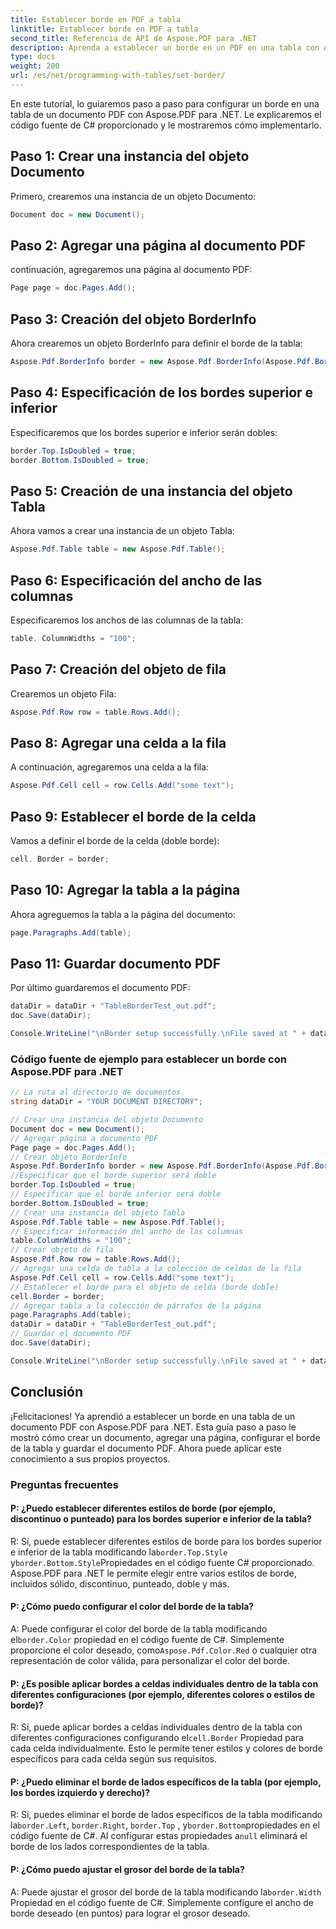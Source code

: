 ```yaml
---
title: Establecer borde en PDF a tabla
linktitle: Establecer borde en PDF a tabla
second_title: Referencia de API de Aspose.PDF para .NET
description: Aprenda a establecer un borde en un PDF en una tabla con Aspose.PDF para .NET.
type: docs
weight: 200
url: /es/net/programming-with-tables/set-border/
---
```

En este tutorial, lo guiaremos paso a paso para configurar un borde en una tabla de un documento PDF con Aspose.PDF para .NET. Le explicaremos el código fuente de C# proporcionado y le mostraremos cómo implementarlo.

## Paso 1: Crear una instancia del objeto Documento
Primero, crearemos una instancia de un objeto Documento:

```csharp
Document doc = new Document();
```

## Paso 2: Agregar una página al documento PDF
continuación, agregaremos una página al documento PDF:

```csharp
Page page = doc.Pages.Add();
```

## Paso 3: Creación del objeto BorderInfo
Ahora crearemos un objeto BorderInfo para definir el borde de la tabla:

```csharp
Aspose.Pdf.BorderInfo border = new Aspose.Pdf.BorderInfo(Aspose.Pdf.BorderSide.All);
```

## Paso 4: Especificación de los bordes superior e inferior
Especificaremos que los bordes superior e inferior serán dobles:

```csharp
border.Top.IsDoubled = true;
border.Bottom.IsDoubled = true;
```

## Paso 5: Creación de una instancia del objeto Tabla
Ahora vamos a crear una instancia de un objeto Tabla:

```csharp
Aspose.Pdf.Table table = new Aspose.Pdf.Table();
```

## Paso 6: Especificación del ancho de las columnas
Especificaremos los anchos de las columnas de la tabla:

```csharp
table. ColumnWidths = "100";
```

## Paso 7: Creación del objeto de fila
Crearemos un objeto Fila:

```csharp
Aspose.Pdf.Row row = table.Rows.Add();
```

## Paso 8: Agregar una celda a la fila
A continuación, agregaremos una celda a la fila:

```csharp
Aspose.Pdf.Cell cell = row.Cells.Add("some text");
```

## Paso 9: Establecer el borde de la celda
Vamos a definir el borde de la celda (doble borde):

```csharp
cell. Border = border;
```

## Paso 10: Agregar la tabla a la página
Ahora agreguemos la tabla a la página del documento:

```csharp
page.Paragraphs.Add(table);
```

## Paso 11: Guardar documento PDF
Por último guardaremos el documento PDF:

```csharp
dataDir = dataDir + "TableBorderTest_out.pdf";
doc.Save(dataDir);

Console.WriteLine("\nBorder setup successfully.\nFile saved at " + dataDir);
```

### Código fuente de ejemplo para establecer un borde con Aspose.PDF para .NET

```csharp
// La ruta al directorio de documentos.
string dataDir = "YOUR DOCUMENT DIRECTORY";

// Crear una instancia del objeto Documento
Document doc = new Document();
// Agregar página a documento PDF
Page page = doc.Pages.Add();
// Crear objeto BorderInfo
Aspose.Pdf.BorderInfo border = new Aspose.Pdf.BorderInfo(Aspose.Pdf.BorderSide.All);
//Especificar que el borde superior será doble
border.Top.IsDoubled = true;
// Especificar que el borde inferior será doble
border.Bottom.IsDoubled = true;
// Crear una instancia del objeto Tabla
Aspose.Pdf.Table table = new Aspose.Pdf.Table();
// Especificar información del ancho de las columnas
table.ColumnWidths = "100";
// Crear objeto de fila
Aspose.Pdf.Row row = table.Rows.Add();
// Agregar una celda de tabla a la colección de celdas de la fila
Aspose.Pdf.Cell cell = row.Cells.Add("some text");
// Establecer el borde para el objeto de celda (borde doble)
cell.Border = border;
// Agregar tabla a la colección de párrafos de la página
page.Paragraphs.Add(table);
dataDir = dataDir + "TableBorderTest_out.pdf";
// Guardar el documento PDF
doc.Save(dataDir);

Console.WriteLine("\nBorder setup successfully.\nFile saved at " + dataDir);
```

## Conclusión
¡Felicitaciones! Ya aprendió a establecer un borde en una tabla de un documento PDF con Aspose.PDF para .NET. Esta guía paso a paso le mostró cómo crear un documento, agregar una página, configurar el borde de la tabla y guardar el documento PDF. Ahora puede aplicar este conocimiento a sus propios proyectos.

### Preguntas frecuentes

#### P: ¿Puedo establecer diferentes estilos de borde (por ejemplo, discontinuo o punteado) para los bordes superior e inferior de la tabla?

 R: Sí, puede establecer diferentes estilos de borde para los bordes superior e inferior de la tabla modificando la`border.Top.Style` y`border.Bottom.Style`Propiedades en el código fuente C# proporcionado. Aspose.PDF para .NET le permite elegir entre varios estilos de borde, incluidos sólido, discontinuo, punteado, doble y más.

#### P: ¿Cómo puedo configurar el color del borde de la tabla?

 A: Puede configurar el color del borde de la tabla modificando el`border.Color` propiedad en el código fuente de C#. Simplemente proporcione el color deseado, como`Aspose.Pdf.Color.Red` o cualquier otra representación de color válida, para personalizar el color del borde.

#### P: ¿Es posible aplicar bordes a celdas individuales dentro de la tabla con diferentes configuraciones (por ejemplo, diferentes colores o estilos de borde)?

 R: Sí, puede aplicar bordes a celdas individuales dentro de la tabla con diferentes configuraciones configurando el`cell.Border` Propiedad para cada celda individualmente. Esto le permite tener estilos y colores de borde específicos para cada celda según sus requisitos.

#### P: ¿Puedo eliminar el borde de lados específicos de la tabla (por ejemplo, los bordes izquierdo y derecho)?

 R: Sí, puedes eliminar el borde de lados específicos de la tabla modificando la`border.Left`, `border.Right`, `border.Top` , y`border.Bottom`propiedades en el código fuente de C#. Al configurar estas propiedades a`null` eliminará el borde de los lados correspondientes de la tabla.

#### P: ¿Cómo puedo ajustar el grosor del borde de la tabla?

 A: Puede ajustar el grosor del borde de la tabla modificando la`border.Width` Propiedad en el código fuente de C#. Simplemente configure el ancho de borde deseado (en puntos) para lograr el grosor deseado.